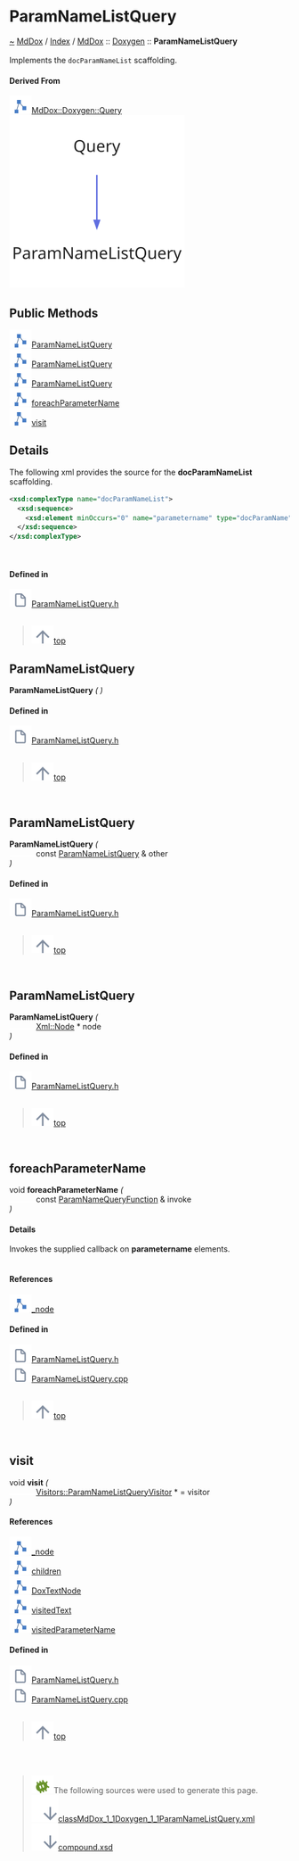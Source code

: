 <a id="paramnamelistquery"></a>
<h1>ParamNameListQuery</h1>
<a id="classmddox_1_1doxygen_1_1paramnamelistquery"></a>
<a href="https://github.com/CharlesCarley/MdDox#~">~</a>
<a href="indexpage.md#mddox">MdDox</a>
<span class="inline-text">/</span>
<a href="index.md#index">Index</a>
<span class="inline-text">/</span>
<a href="namespaceMdDox.md#mddox">MdDox</a>
<span class="inline-text">::</span>
<a href="namespaceMdDox_1_1Doxygen.md#doxygen">Doxygen</a>
<span class="inline-text">::</span>
<span class="bold-text"><b>ParamNameListQuery</b></span>
<br/>
<br/>
<span class="inline-text">Implements the </span>
<code class="typewriter">docParamNameList</code>
<span class="inline-text"> scaffolding. </span>
<br/>
<a id="derived-from"></a>
<h4>Derived From</h4>
<div class="icon-link">
<img src="../images/class.svg"/><a href="classMdDox_1_1Doxygen_1_1Query.md#query">MdDox::Doxygen::Query</a>
</div>
<img src="../images/dot/internal-diagram-53.dot.svg"/><br/>
<a id="public-methods"></a>
<h2>Public Methods</h2>
<span class="icon-list-item"><a href="#paramnamelistquery" class="icon-list-item"><img src="../images/class.svg" class="icon-list-item"/><span class="icon-list-item">ParamNameListQuery</span>
</a>
</span>
<br/>
<span class="icon-list-item"><a href="#paramnamelistquery" class="icon-list-item"><img src="../images/class.svg" class="icon-list-item"/><span class="icon-list-item">ParamNameListQuery</span>
</a>
</span>
<br/>
<span class="icon-list-item"><a href="#paramnamelistquery" class="icon-list-item"><img src="../images/class.svg" class="icon-list-item"/><span class="icon-list-item">ParamNameListQuery</span>
</a>
</span>
<br/>
<span class="icon-list-item"><a href="#foreachparametername" class="icon-list-item"><img src="../images/class.svg" class="icon-list-item"/><span class="icon-list-item">foreachParameterName</span>
</a>
</span>
<br/>
<span class="icon-list-item"><a href="#visit" class="icon-list-item"><img src="../images/class.svg" class="icon-list-item"/><span class="icon-list-item">visit</span>
</a>
</span>
<br/>
<a id="details"></a>
<h2>Details</h2>
<span class="inline-text">The following xml provides the source for the </span>
<span class="bold-text"><b>docParamNameList</b></span>
<span class="inline-text"> scaffolding.</span>

```xml
<xsd:complexType name="docParamNameList">
  <xsd:sequence>
    <xsd:element minOccurs="0" name="parametername" type="docParamName" maxOccurs="unbounded"/>
  </xsd:sequence>
</xsd:complexType>
```
<br/>
<a id="defined-in"></a>
<h4>Defined in</h4>
<span class="icon-list-item"><a href="https://github.com/CharlesCarley/MdDox/blob/master/Tools/Doxygen/ParamNameListQuery.h#L62" class="icon-list-item"><img src="../images/file.svg" class="icon-list-item"/><span class="icon-list-item">ParamNameListQuery.h</span>
</a>
</span>
<br/>
<br/>
<blockquote>
<span class="icon-list-item"><a href="#paramnamelistquery" class="icon-list-item"><img src="../images/jumpToTop.svg" class="icon-list-item"/><span class="icon-list-item">top</span>
</a>
</span>
</blockquote>
<a id="paramnamelistquery"></a>
<h2>ParamNameListQuery</h2>
<span class="bold-text"><b>ParamNameListQuery</b></span>
<span class="italic-text"><i>(</i></span>
<span class="italic-text"><i>)</i></span>
<a id="defined-in"></a>
<h4>Defined in</h4>
<span class="icon-list-item"><a href="https://github.com/CharlesCarley/MdDox/blob/master/Tools/Doxygen/ParamNameListQuery.h#L64" class="icon-list-item"><img src="../images/file.svg" class="icon-list-item"/><span class="icon-list-item">ParamNameListQuery.h</span>
</a>
</span>
<br/>
<br/>
<blockquote>
<span class="icon-list-item"><a href="#paramnamelistquery" class="icon-list-item"><img src="../images/jumpToTop.svg" class="icon-list-item"/><span class="icon-list-item">top</span>
</a>
</span>
</blockquote>
<br/>
<a id="paramnamelistquery"></a>
<h2>ParamNameListQuery</h2>
<span class="bold-text"><b>ParamNameListQuery</b></span>
<span class="italic-text"><i>(</i></span>
<div class="paragraph">
<span class="paragraph"><img src="../images/horSpace24px.svg"/><span class="inline-text">const </span>
<a href="classMdDox_1_1Doxygen_1_1ParamNameListQuery.md#paramnamelistquery">ParamNameListQuery</a>
<span class="inline-text"> &amp;</span>
<span class="inline-text">other</span>
</span>
</div>
<span class="italic-text"><i>)</i></span>
<a id="defined-in"></a>
<h4>Defined in</h4>
<span class="icon-list-item"><a href="https://github.com/CharlesCarley/MdDox/blob/master/Tools/Doxygen/ParamNameListQuery.h#L65" class="icon-list-item"><img src="../images/file.svg" class="icon-list-item"/><span class="icon-list-item">ParamNameListQuery.h</span>
</a>
</span>
<br/>
<br/>
<blockquote>
<span class="icon-list-item"><a href="#paramnamelistquery" class="icon-list-item"><img src="../images/jumpToTop.svg" class="icon-list-item"/><span class="icon-list-item">top</span>
</a>
</span>
</blockquote>
<br/>
<a id="paramnamelistquery"></a>
<h2>ParamNameListQuery</h2>
<span class="bold-text"><b>ParamNameListQuery</b></span>
<span class="italic-text"><i>(</i></span>
<div class="paragraph">
<span class="paragraph"><img src="../images/horSpace24px.svg"/><a href="classMdDox_1_1Xml_1_1Node.md#node">Xml::Node</a>
<span class="inline-text"> *</span>
<span class="inline-text">node</span>
</span>
</div>
<span class="italic-text"><i>)</i></span>
<a id="defined-in"></a>
<h4>Defined in</h4>
<span class="icon-list-item"><a href="https://github.com/CharlesCarley/MdDox/blob/master/Tools/Doxygen/ParamNameListQuery.h#L67" class="icon-list-item"><img src="../images/file.svg" class="icon-list-item"/><span class="icon-list-item">ParamNameListQuery.h</span>
</a>
</span>
<br/>
<br/>
<blockquote>
<span class="icon-list-item"><a href="#paramnamelistquery" class="icon-list-item"><img src="../images/jumpToTop.svg" class="icon-list-item"/><span class="icon-list-item">top</span>
</a>
</span>
</blockquote>
<br/>
<a id="foreachparametername"></a>
<h2>foreachParameterName</h2>
<span class="inline-text">void</span>
<span class="bold-text"><b>foreachParameterName</b></span>
<span class="italic-text"><i>(</i></span>
<div class="paragraph">
<span class="paragraph"><img src="../images/horSpace24px.svg"/><span class="inline-text">const </span>
<a href="namespaceMdDox_1_1Doxygen.md#paramnamequeryfunction">ParamNameQueryFunction</a>
<span class="inline-text"> &amp;</span>
<span class="inline-text">invoke</span>
</span>
</div>
<span class="italic-text"><i>)</i></span>
<a id="details"></a>
<h4>Details</h4>
<span class="inline-text">Invokes the supplied callback on </span>
<span class="bold-text"><b>parametername</b></span>
<span class="inline-text"> elements. </span>
<br/>
<br/>
<a id="references"></a>
<h4>References</h4>
<div class="paragraph">
<span class="paragraph"><img src="../images/class.svg"/><a href="classMdDox_1_1Doxygen_1_1Query.md#_node">_node</a>
</span>
</div>
<a id="defined-in"></a>
<h4>Defined in</h4>
<span class="icon-list-item"><a href="https://github.com/CharlesCarley/MdDox/blob/master/Tools/Doxygen/ParamNameListQuery.h#L76" class="icon-list-item"><img src="../images/file.svg" class="icon-list-item"/><span class="icon-list-item">ParamNameListQuery.h</span>
</a>
</span>
<br/>
<span class="icon-list-item"><a href="https://github.com/CharlesCarley/MdDox/blob/master/Tools/Doxygen/ParamNameListQuery.cpp#L49" class="icon-list-item"><img src="../images/file.svg" class="icon-list-item"/><span class="icon-list-item">ParamNameListQuery.cpp</span>
</a>
</span>
<br/>
<br/>
<blockquote>
<span class="icon-list-item"><a href="#paramnamelistquery" class="icon-list-item"><img src="../images/jumpToTop.svg" class="icon-list-item"/><span class="icon-list-item">top</span>
</a>
</span>
</blockquote>
<br/>
<a id="visit"></a>
<h2>visit</h2>
<span class="inline-text">void</span>
<span class="bold-text"><b>visit</b></span>
<span class="italic-text"><i>(</i></span>
<div class="paragraph">
<span class="paragraph"><img src="../images/horSpace24px.svg"/><a href="classMdDox_1_1Doxygen_1_1Visitors_1_1ParamNameListQueryVisitor.md#paramnamelistqueryvisitor">Visitors::ParamNameListQueryVisitor</a>
<span class="inline-text"> *</span>
<span class="inline-text"> = </span>
<span class="inline-text">visitor</span>
</span>
</div>
<span class="italic-text"><i>)</i></span>
<a id="references"></a>
<h4>References</h4>
<div class="paragraph">
<span class="paragraph"><img src="../images/class.svg"/><a href="classMdDox_1_1Doxygen_1_1Query.md#_node">_node</a>
</span>
</div>
<div class="paragraph">
<span class="paragraph"><img src="../images/class.svg"/><a href="classMdDox_1_1Xml_1_1Node.md#children">children</a>
</span>
</div>
<div class="paragraph">
<span class="paragraph"><img src="../images/class.svg"/><a href="namespaceMdDox_1_1Doxygen.md#doxtextnode">DoxTextNode</a>
</span>
</div>
<div class="paragraph">
<span class="paragraph"><img src="../images/class.svg"/><a href="classMdDox_1_1Doxygen_1_1Visitors_1_1ParamNameListQueryVisitor.md#visitedtext">visitedText</a>
</span>
</div>
<div class="paragraph">
<span class="paragraph"><img src="../images/class.svg"/><a href="classMdDox_1_1Doxygen_1_1Visitors_1_1ParamNameListQueryVisitor.md#visitedparametername">visitedParameterName</a>
</span>
</div>
<a id="defined-in"></a>
<h4>Defined in</h4>
<span class="icon-list-item"><a href="https://github.com/CharlesCarley/MdDox/blob/master/Tools/Doxygen/ParamNameListQuery.h#L72" class="icon-list-item"><img src="../images/file.svg" class="icon-list-item"/><span class="icon-list-item">ParamNameListQuery.h</span>
</a>
</span>
<br/>
<span class="icon-list-item"><a href="https://github.com/CharlesCarley/MdDox/blob/master/Tools/Doxygen/ParamNameListQuery.cpp#L29" class="icon-list-item"><img src="../images/file.svg" class="icon-list-item"/><span class="icon-list-item">ParamNameListQuery.cpp</span>
</a>
</span>
<br/>
<br/>
<blockquote>
<span class="icon-list-item"><a href="#paramnamelistquery" class="icon-list-item"><img src="../images/jumpToTop.svg" class="icon-list-item"/><span class="icon-list-item">top</span>
</a>
</span>
</blockquote>
<br/>
<br/>
<blockquote>
<img src="../images/debug.svg"/><span class="inline-text">The following sources were used to generate this page.</span>
<br/>
<span class="icon-list-item"><a href="../xml/classMdDox_1_1Doxygen_1_1ParamNameListQuery.xml#L1" class="icon-list-item"><img src="../images/lookInside.svg" class="icon-list-item"/><span class="icon-list-item">classMdDox_1_1Doxygen_1_1ParamNameListQuery.xml</span>
</a>
</span>
<br/>
<span class="icon-list-item"><a href="../xml/compound.xsd#L1" class="icon-list-item"><img src="../images/lookInside.svg" class="icon-list-item"/><span class="icon-list-item">compound.xsd</span>
</a>
</span>
</blockquote>
</div>
</div>
</body>
</html>
